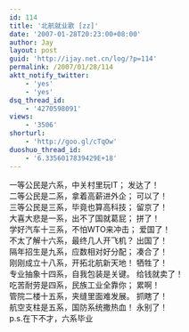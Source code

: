 ```yaml
---
id: 114
title: '北航就业歌 [zz]'
date: '2007-01-28T20:23:00+08:00'
author: Jay
layout: post
guid: 'http://ijay.net.cn/log/?p=114'
permalink: /2007/01/28/114
aktt_notify_twitter:
    - 'yes'
    - 'yes'
dsq_thread_id:
    - '4270598091'
views:
    - '3506'
shorturl:
    - 'http://goo.gl/cTqOw'
duoshuo_thread_id:
    - '6.3356017839429E+18'
---
```


<div>一等公民是六系，中关村里玩IT；       发达了！ </div>
<div>二等公民是二系，拿着高薪进外企；    可以了！ </div>
<div>三等公民是三系，毕竟也算高科技；    留京了！ </div>
<div>大喜大悲是一系，出不了国就葛屁；    拼了！ </div>
<div>学好汽车十三系，不怕WTO来冲击；   爱国了！ </div>
<div>不太了解十六系，最终几人开飞机？    出国了！ </div>
<div>隔年招生是九系，应数相对好分配；    凑合了！ <div>
<div>刚刚成立十八系，开拓北航新天地！    牺牲了！ </div>
<div>专业抽象十四系，自我包装是关键。    给钱就卖了！ </div>
<div>吃苦耐劳是四系，民族工业全靠你；    累啊！ </div>
<div>管院二楼十五系，夹缝里面难发展。    抓瞎了！ </div>
<div>航空支柱是五系，国防系统撒热血！    永别了！</div>
<div> </div>
<div>p.s.在下不才，六系毕业</div></div></div>